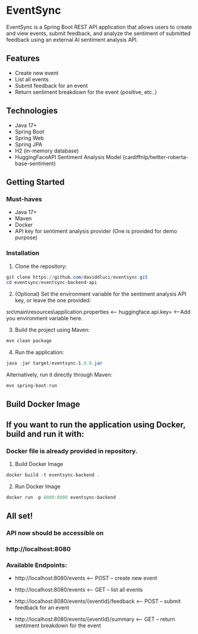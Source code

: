 # EventSync

EventSync is a Spring Boot REST API application that allows users to create and view events, submit feedback, and analyze the sentiment of submitted feedback using an external AI sentiment analysis API.

## Features

- Create new event
- List all events
- Submit feedback for an event
- Return sentiment breakdown for the event (positive, etc..)

## Technologies

- Java 17+
- Spring Boot
- Spring Web
- Spring JPA
- H2 (in-memory database)
- HuggingFaceAPI Sentiment Analysis Model (cardiffnlp/twitter-roberta-base-sentiment)

## Getting Started

### Must-haves

- Java 17+
- Maven
- Docker
- API key for sentiment analysis provider (One is provided for demo purpose)

### Installation

1. Clone the repository:

```powershell
git clone https://github.com/daviddluci/eventsync.git
cd eventsync/eventsync-backend-api
```

2. (Optional) Set the environment variable for the sentiment analysis API key, or leave the one provided:

src\main\resources\application.properties <-- huggingface.api.key=   <--Add you environment variable here.

3. Build the project using Maven:

```powershell
mvn clean package
```

4. Run the application:

```powershell
java -jar target/eventsync-1.0.0.jar
```

Alternatively, run it directly through Maven:

```powershell
mvn spring-boot:run
```

## Build Docker Image

## If you want to run the application using Docker, build and run it with:

### Docker file is already provided in repository.

1. Build Docker Image

```powershell
docker build -t eventsync-backend .
```

2. Run Docker Image

```powershell
docker run -p 8080:8080 eventsync-backend
```

## All set!

### API now should be accessible on

### http://localhost:8080

### Available Endpoints:

- http://localhost:8080/events  <-- POST – create new event

- http://localhost:8080/events  <-- GET – list all events

- http://localhost:8080/events/{eventId}/feedback <-- POST – submit feedback for an event

- http://localhost:8080/events/{eventId}/summary <-- GET – return sentiment breakdown for the event